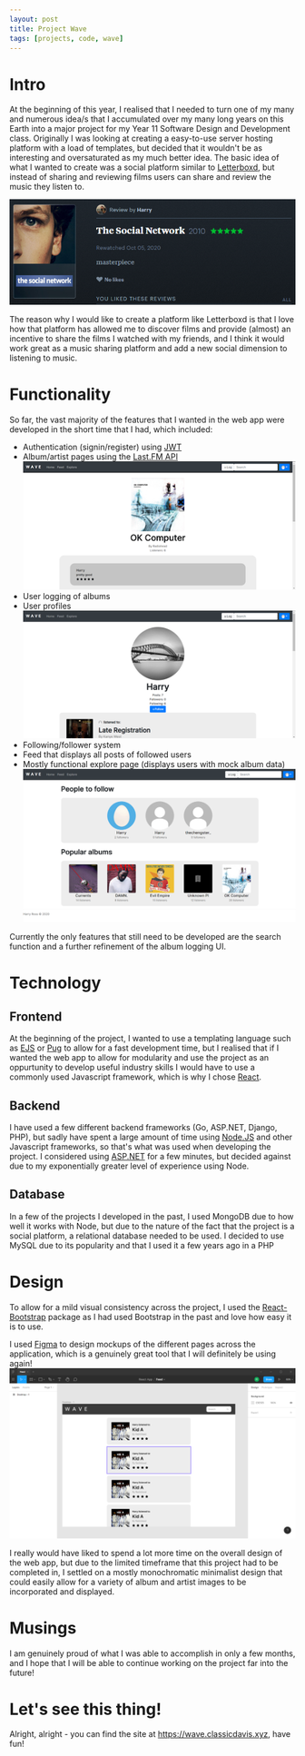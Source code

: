 ```yaml
---
layout: post
title: Project Wave
tags: [projects, code, wave]
---
```


# Intro
At the beginning of this year, I realised that I needed to turn one of my many and numerous idea/s that I accumulated over my many long years on this Earth into a major project for my Year 11 Software Design and Development class. Originally I was looking at creating a easy-to-use server hosting platform with a load of templates, but decided that it wouldn't be as interesting and oversaturated as my much better idea. The basic idea of what I wanted to create was a social platform similar to [Letterboxd](https://letterboxd.com/), but instead of sharing and reviewing films users can share and review the music they listen to. 

![The Social Network (2011) is the greatest film ever made](../assets/img/the-social-network.png)

The reason why I would like to create a platform like Letterboxd is that I love how that platform has allowed me to discover films and provide (almost) an incentive to share the films I watched with my friends, and I think it would work great as a music sharing platform and add a new social dimension to listening to music. 

# Functionality
So far, the vast majority of the features that I wanted in the web app were developed in the short time that I had, which included:
* Authentication (signin/register) using [JWT](http://jwt.io/)
* Album/artist pages using the [Last.FM API](https://www.last.fm/api) ![Album page](../assets/img/wave-album.png)
* User logging of albums
* User profiles ![Profile page](../assets/img/wave-profile.png)
* Following/follower system
* Feed that displays all posts of followed users
* Mostly functional explore page (displays users with mock album data) ![Explore page](../assets/img/wave-explore.png)

Currently the only features that still need to be developed are the search function and a further refinement of the album logging UI.

# Technology
## Frontend
At the beginning of the project, I wanted to use a templating language such as [EJS](https://ejs.co/) or [Pug](https://pugjs.org/) to allow for a fast development time, but I realised that if I wanted the web app to allow for modularity and use the project as an oppurtunity to develop useful industry skills I would have to use a commonly used Javascript framework, which is why I chose [React](https://reactjs.org/). 

## Backend
I have used a few different backend frameworks (Go, ASP.NET, Django, PHP), but sadly have spent a large amount of time using [Node.JS](https://nodejs.org) and other Javascript frameworks, so that's what was used when developing the project. I considered using [ASP.NET](https://dotnet.microsoft.com/apps/aspnet) for a few minutes, but decided against due to my exponentially greater level of experience using Node. 

## Database
In a few of the projects I developed in the past, I used MongoDB due to how well it works with Node, but due to the nature of the fact that the project is a social platform, a relational database needed to be used. I decided to use MySQL due to its popularity and that I used it a few years ago in a PHP

# Design
To allow for a mild visual consistency across the project, I used the [React-Bootstrap](https://react-bootstrap.github.io/) package as I had used Bootstrap in the past and love how easy it is to use. 

I used [Figma](https://www.figma.com/) to design mockups of the different pages across the application, which is a genuinely great tool that I will definitely be using again!
![alt text](../assets/img/wave-figma-screenshot.png)

I really would have liked to spend a lot more time on the overall design of the web app, but due to the limited timeframe that this project had to be completed in, I settled on a mostly monochromatic minimalist design that could easily allow for a variety of album and artist images to be incorporated and displayed.

# Musings
I am genuinely proud of what I was able to accomplish in only a few months, and I hope that I will be able to continue working on the project far into the future!

# Let's see this thing!
Alright, alright - you can find the site at https://wave.classicdavis.xyz, have fun!